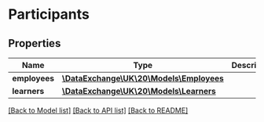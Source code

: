 # Participants

## Properties
Name | Type | Description | Notes
------------ | ------------- | ------------- | -------------
**employees** | [**\DataExchange\UK\20\Models\Employees**](Employees.md) |  | [optional] 
**learners** | [**\DataExchange\UK\20\Models\Learners**](Learners.md) |  | [optional] 

[[Back to Model list]](../README.md#documentation-for-models) [[Back to API list]](../README.md#documentation-for-api-endpoints) [[Back to README]](../README.md)


